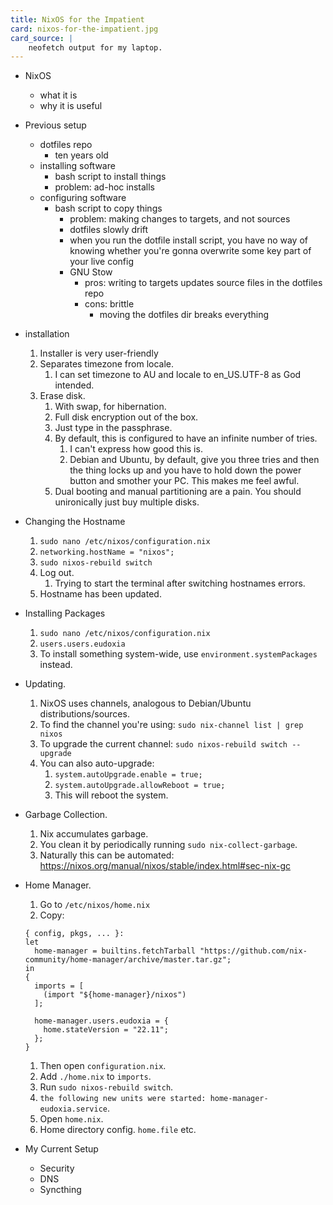 ```yaml
---
title: NixOS for the Impatient
card: nixos-for-the-impatient.jpg
card_source: |
    neofetch output for my laptop.
---
```


- NixOS
    - what it is
    - why it is useful
- Previous setup
    - dotfiles repo
        - ten years old
    - installing software
        - bash script to install things
        - problem: ad-hoc installs
    - configuring software
        - bash script to copy things
            - problem: making changes to targets, and not sources
            - dotfiles slowly drift
            - when you run the dotfile install script, you have no way of knowing
              whether you're gonna overwrite some key part of your live config
            - GNU Stow
                - pros: writing to targets updates source files in the dotfiles repo
                - cons: brittle
                    - moving the dotfiles dir breaks everything
- installation
    1. Installer is very user-friendly
    1. Separates timezone from locale.
        1. I can set timezone to AU and locale to en_US.UTF-8 as God intended.
    1. Erase disk.
        1. With swap, for hibernation.
        1. Full disk encryption out of the box.
        1. Just type in the passphrase.
        1. By default, this is configured to have an infinite number of tries.
            1. I can't express how good this is.
            1. Debian and Ubuntu, by default, give you three tries and then the
                thing locks up and you have to hold down the power button and
                smother your PC. This makes me feel awful.
        1. Dual booting and manual partitioning are a pain. You should unironically
        just buy multiple disks.
- Changing the Hostname
   1. `sudo nano /etc/nixos/configuration.nix`
   1. `networking.hostName = "nixos";`
   1. `sudo nixos-rebuild switch`
   1. Log out.
      1. Trying to start the terminal after switching hostnames errors.
   1. Hostname has been updated.
- Installing Packages
   1. `sudo nano /etc/nixos/configuration.nix`
   1. `users.users.eudoxia`
   1. To install something system-wide, use `environment.systemPackages` instead.
- Updating.
   1. NixOS uses channels, analogous to Debian/Ubuntu distributions/sources.
   1. To find the channel you're using: `sudo nix-channel list | grep nixos`
   1. To upgrade the current channel: `sudo nixos-rebuild switch --upgrade`
   1. You can also auto-upgrade:
      1. `system.autoUpgrade.enable = true;`
      1. `system.autoUpgrade.allowReboot = true;`
      1. This will reboot the system.
- Garbage Collection.
   1. Nix accumulates garbage.
   1. You clean it by periodically running `sudo nix-collect-garbage`.
   1. Naturally this can be automated: https://nixos.org/manual/nixos/stable/index.html#sec-nix-gc
- Home Manager.
   1. Go to `/etc/nixos/home.nix`
   1. Copy:

     ```
     { config, pkgs, ... }:
     let
       home-manager = builtins.fetchTarball "https://github.com/nix-community/home-manager/archive/master.tar.gz";
     in
     {
       imports = [
         (import "${home-manager}/nixos")
       ];

       home-manager.users.eudoxia = {
         home.stateVersion = "22.11";
       };
     }
     ```
   1. Then open `configuration.nix`.
   1. Add `./home.nix` to `imports`.
   1. Run `sudo nixos-rebuild switch`.
   1. `the following new units were started: home-manager-eudoxia.service`.
   1. Open `home.nix`.
   1. Home directory config. `home.file` etc.
- My Current Setup
    - Security
    - DNS
    - Syncthing